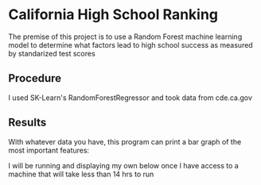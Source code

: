# California High School Ranking

The premise of this project is to use a Random Forest machine learning model to determine what factors lead to high school success as measured by standarized test scores

## Procedure

I used SK-Learn's RandomForestRegressor and took data from cde.ca.gov

## Results

With whatever data you have, this program can print a bar graph of the most important features:




I will be running and displaying my own below once I have access to a machine that will take less than 14 hrs to run